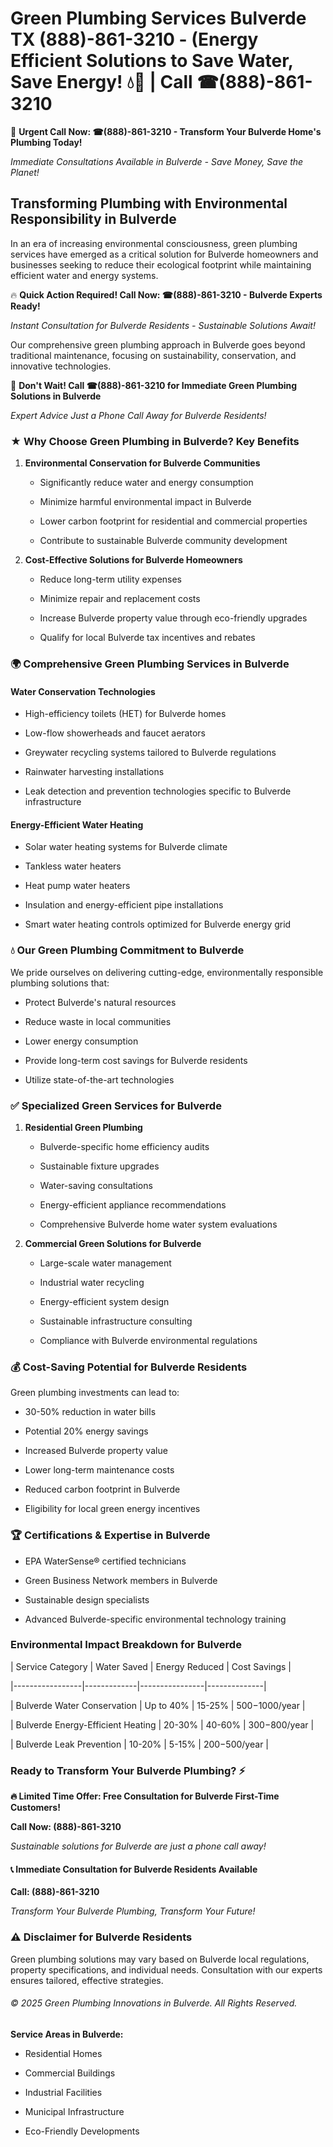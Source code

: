 # Green Plumbing Services Bulverde TX (888)-861-3210 - (Energy Efficient Solutions to Save Water, Save Energy! 💧🌿 | Call ☎(888)-861-3210

🚨 **Urgent Call Now: ☎(888)-861-3210 - Transform Your Bulverde Home's Plumbing Today!**
*Immediate Consultations Available in Bulverde - Save Money, Save the Planet!*

## Transforming Plumbing with Environmental Responsibility in Bulverde

In an era of increasing environmental consciousness, green plumbing services have emerged as a critical solution for Bulverde homeowners and businesses seeking to reduce their ecological footprint while maintaining efficient water and energy systems. 

🔥 **Quick Action Required! Call Now: ☎(888)-861-3210 - Bulverde Experts Ready!**
*Instant Consultation for Bulverde Residents - Sustainable Solutions Await!*

Our comprehensive green plumbing approach in Bulverde goes beyond traditional maintenance, focusing on sustainability, conservation, and innovative technologies.

🚨 **Don't Wait! Call ☎(888)-861-3210 for Immediate Green Plumbing Solutions in Bulverde**
*Expert Advice Just a Phone Call Away for Bulverde Residents!*

### ★ Why Choose Green Plumbing in Bulverde? Key Benefits

1. **Environmental Conservation for Bulverde Communities** 
   - Significantly reduce water and energy consumption
   - Minimize harmful environmental impact in Bulverde
   - Lower carbon footprint for residential and commercial properties
   - Contribute to sustainable Bulverde community development

2. **Cost-Effective Solutions for Bulverde Homeowners** 
   - Reduce long-term utility expenses
   - Minimize repair and replacement costs
   - Increase Bulverde property value through eco-friendly upgrades
   - Qualify for local Bulverde tax incentives and rebates

### 🌍 Comprehensive Green Plumbing Services in Bulverde

#### Water Conservation Technologies
- High-efficiency toilets (HET) for Bulverde homes
- Low-flow showerheads and faucet aerators
- Greywater recycling systems tailored to Bulverde regulations
- Rainwater harvesting installations
- Leak detection and prevention technologies specific to Bulverde infrastructure

#### Energy-Efficient Water Heating
- Solar water heating systems for Bulverde climate
- Tankless water heaters
- Heat pump water heaters
- Insulation and energy-efficient pipe installations
- Smart water heating controls optimized for Bulverde energy grid

### 💧 Our Green Plumbing Commitment to Bulverde

We pride ourselves on delivering cutting-edge, environmentally responsible plumbing solutions that:
- Protect Bulverde's natural resources
- Reduce waste in local communities
- Lower energy consumption
- Provide long-term cost savings for Bulverde residents
- Utilize state-of-the-art technologies

### ✅ Specialized Green Services for Bulverde

1. **Residential Green Plumbing**
   - Bulverde-specific home efficiency audits
   - Sustainable fixture upgrades
   - Water-saving consultations
   - Energy-efficient appliance recommendations
   - Comprehensive Bulverde home water system evaluations

2. **Commercial Green Solutions for Bulverde**
   - Large-scale water management
   - Industrial water recycling
   - Energy-efficient system design
   - Sustainable infrastructure consulting
   - Compliance with Bulverde environmental regulations

### 💰 Cost-Saving Potential for Bulverde Residents

Green plumbing investments can lead to:
- 30-50% reduction in water bills
- Potential 20% energy savings
- Increased Bulverde property value
- Lower long-term maintenance costs
- Reduced carbon footprint in Bulverde
- Eligibility for local green energy incentives

### 🏆 Certifications & Expertise in Bulverde

- EPA WaterSense® certified technicians
- Green Business Network members in Bulverde
- Sustainable design specialists
- Advanced Bulverde-specific environmental technology training

### Environmental Impact Breakdown for Bulverde

| Service Category | Water Saved | Energy Reduced | Cost Savings |
|-----------------|-------------|----------------|--------------|
| Bulverde Water Conservation | Up to 40% | 15-25% | $500-$1000/year |
| Bulverde Energy-Efficient Heating | 20-30% | 40-60% | $300-$800/year |
| Bulverde Leak Prevention | 10-20% | 5-15% | $200-$500/year |

### Ready to Transform Your Bulverde Plumbing? ⚡

**🔥 Limited Time Offer: Free Consultation for Bulverde First-Time Customers!**

**Call Now: (888)-861-3210**
*Sustainable solutions for Bulverde are just a phone call away!*

#### 📞 Immediate Consultation for Bulverde Residents Available

**Call: (888)-861-3210**
*Transform Your Bulverde Plumbing, Transform Your Future!*

### ⚠️ Disclaimer for Bulverde Residents

Green plumbing solutions may vary based on Bulverde local regulations, property specifications, and individual needs. Consultation with our experts ensures tailored, effective strategies.

###### © 2025 Green Plumbing Innovations in Bulverde. All Rights Reserved.

**Service Areas in Bulverde:** 
- Residential Homes
- Commercial Buildings
- Industrial Facilities
- Municipal Infrastructure
- Eco-Friendly Developments